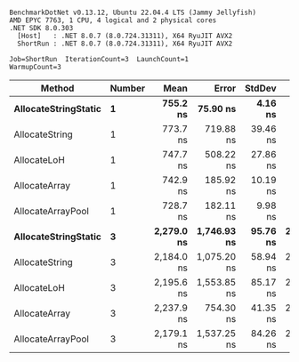 ```

BenchmarkDotNet v0.13.12, Ubuntu 22.04.4 LTS (Jammy Jellyfish)
AMD EPYC 7763, 1 CPU, 4 logical and 2 physical cores
.NET SDK 8.0.303
  [Host]   : .NET 8.0.7 (8.0.724.31311), X64 RyuJIT AVX2
  ShortRun : .NET 8.0.7 (8.0.724.31311), X64 RyuJIT AVX2

Job=ShortRun  IterationCount=3  LaunchCount=1  
WarmupCount=3  

```
| Method               | Number | Mean       | Error       | StdDev   | Min        | Max        | Gen0   | Gen1   | Allocated |
|--------------------- |------- |-----------:|------------:|---------:|-----------:|-----------:|-------:|-------:|----------:|
| **AllocateStringStatic** | **1**      |   **755.2 ns** |    **75.90 ns** |  **4.16 ns** |   **752.4 ns** |   **760.0 ns** | **0.0124** | **0.0114** |   **1.02 KB** |
| AllocateString       | 1      |   773.7 ns |   719.88 ns | 39.46 ns |   728.3 ns |   799.6 ns | 0.0124 | 0.0114 |   1.02 KB |
| AllocateLoH          | 1      |   747.7 ns |   508.22 ns | 27.86 ns |   724.9 ns |   778.8 ns | 0.0124 | 0.0114 |   1.02 KB |
| AllocateArray        | 1      |   742.9 ns |   185.92 ns | 10.19 ns |   735.1 ns |   754.4 ns | 0.0124 | 0.0114 |   1.02 KB |
| AllocateArrayPool    | 1      |   728.7 ns |   182.11 ns |  9.98 ns |   722.2 ns |   740.2 ns | 0.0124 | 0.0114 |   1.02 KB |
| **AllocateStringStatic** | **3**      | **2,279.0 ns** | **1,746.93 ns** | **95.76 ns** | **2,168.9 ns** | **2,342.8 ns** | **0.0343** | **0.0305** |   **3.07 KB** |
| AllocateString       | 3      | 2,184.0 ns | 1,075.20 ns | 58.94 ns | 2,140.4 ns | 2,251.0 ns | 0.0343 | 0.0305 |   3.07 KB |
| AllocateLoH          | 3      | 2,195.6 ns | 1,553.85 ns | 85.17 ns | 2,100.9 ns | 2,265.9 ns | 0.0343 | 0.0305 |   3.07 KB |
| AllocateArray        | 3      | 2,237.9 ns |   754.30 ns | 41.35 ns | 2,190.6 ns | 2,266.8 ns | 0.0343 | 0.0305 |   3.07 KB |
| AllocateArrayPool    | 3      | 2,179.1 ns | 1,537.25 ns | 84.26 ns | 2,113.8 ns | 2,274.2 ns | 0.0343 | 0.0305 |   3.07 KB |
